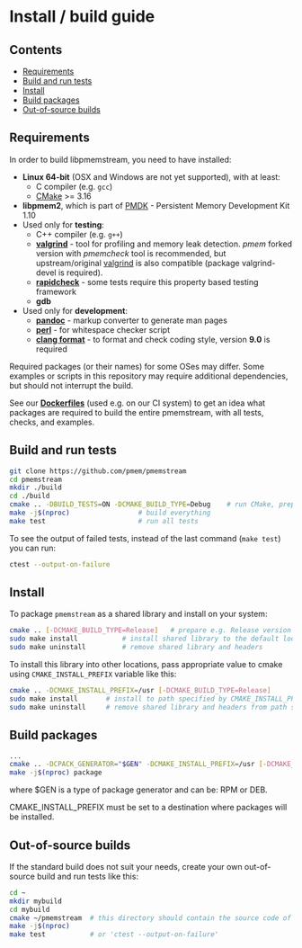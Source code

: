 # Install / build guide

## Contents

- [Requirements](#requirements)
- [Build and run tests](#build-and-run-tests)
- [Install](#install)
- [Build packages](#build-packages)
- [Out-of-source builds](#out-of-source-builds)

## Requirements

In order to build libpmemstream, you need to have installed:

* **Linux 64-bit** (OSX and Windows are not yet supported), with at least:
    * C compiler (e.g. `gcc`)
    * [CMake](https://cmake.org/) >= 3.16
* **libpmem2**, which is part of [PMDK](https://github.com/pmem/pmdk) - Persistent Memory Development Kit 1.10
* Used only for **testing**:
	* C++ compiler (e.g. `g++`)
	* [**valgrind**](https://github.com/pmem/valgrind) - tool for profiling and memory leak detection. *pmem* forked version with *pmemcheck*
		tool is recommended, but upstream/original [valgrind](https://valgrind.org/) is also compatible (package valgrind-devel is required).
	* [**rapidcheck**](https://github.com/emil-e/rapidcheck) - some tests require this property based testing framework
	* **gdb**
* Used only for **development**:
	* [**pandoc**](https://pandoc.org/) - markup converter to generate man pages
	* [**perl**](https://www.perl.org/) - for whitespace checker script
	* [**clang format**](https://clang.llvm.org/docs/ClangFormat.html) - to format and check coding style, version **9.0** is required

Required packages (or their names) for some OSes may differ. Some examples or scripts in
this repository may require additional dependencies, but should not interrupt the build.

See our **[Dockerfiles](utils/docker/images)** (used e.g. on our CI system)
to get an idea what packages are required to build the entire pmemstream,
with all tests, checks, and examples.

## Build and run tests

```sh
git clone https://github.com/pmem/pmemstream
cd pmemstream
mkdir ./build
cd ./build
cmake .. -DBUILD_TESTS=ON -DCMAKE_BUILD_TYPE=Debug    # run CMake, prepare Debug version
make -j$(nproc)                 # build everything
make test                       # run all tests
```

To see the output of failed tests, instead of the last command (`make test`) you can run:

```sh
ctest --output-on-failure
```

## Install

To package `pmemstream` as a shared library and install on your system:

```sh
cmake .. [-DCMAKE_BUILD_TYPE=Release]	# prepare e.g. Release version
sudo make install			# install shared library to the default location: /usr/local
sudo make uninstall			# remove shared library and headers
```

To install this library into other locations, pass appropriate value to cmake
using `CMAKE_INSTALL_PREFIX` variable like this:

```sh
cmake .. -DCMAKE_INSTALL_PREFIX=/usr [-DCMAKE_BUILD_TYPE=Release]
sudo make install		# install to path specified by CMAKE_INSTALL_PREFIX
sudo make uninstall		# remove shared library and headers from path specified by CMAKE_INSTALL_PREFIX
```

## Build packages

```sh
...
cmake .. -DCPACK_GENERATOR="$GEN" -DCMAKE_INSTALL_PREFIX=/usr [-DCMAKE_BUILD_TYPE=Release]
make -j$(nproc) package
```

where $GEN is a type of package generator and can be: RPM or DEB.

CMAKE_INSTALL_PREFIX must be set to a destination where packages will be installed.

## Out-of-source builds

If the standard build does not suit your needs, create your own
out-of-source build and run tests like this:

```sh
cd ~
mkdir mybuild
cd mybuild
cmake ~/pmemstream  # this directory should contain the source code of pmemstream
make -j$(nproc)
make test           # or 'ctest --output-on-failure'
```
